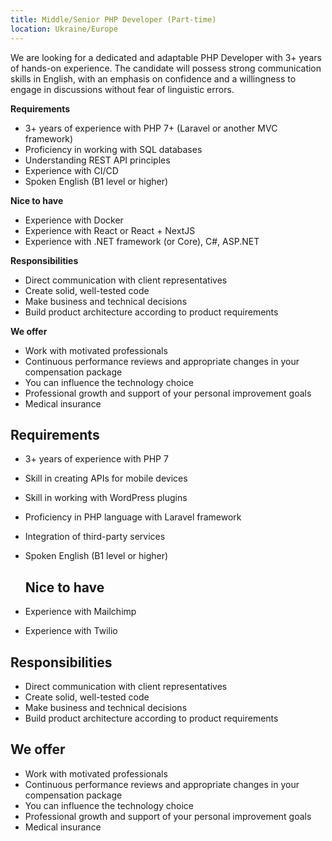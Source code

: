 ```yaml
---
title: Middle/Senior PHP Developer (Part-time)
location: Ukraine/Europe
---
```



We are looking for a dedicated and adaptable PHP Developer with 3+ years of hands-on experience. The candidate will possess strong communication skills in English, with an emphasis on confidence and a willingness to engage in discussions without fear of linguistic errors.

**Requirements**

* 3+ years of experience with PHP 7+ (Laravel or another MVC framework)
* Proficiency in working with SQL databases
* Understanding REST API principles
* Experience with CI/CD
* Spoken English (B1 level or higher)

**Nice to have**

* Experience with Docker
* Experience with React or React + NextJS
* Experience with .NET framework (or Core), C#, ASP.NET

**Responsibilities**

* Direct communication with client representatives
* Create solid, well-tested code
* Make business and technical decisions
* Build product architecture according to product requirements

**We offer**

* Work with motivated professionals
* Continuous performance reviews and appropriate changes in your compensation package
* You can influence the technology choice
* Professional growth and support of your personal improvement goals
* Medical insurance

## Requirements

* 3+ years of experience with PHP 7
* Skill in creating APIs for mobile devices
* Skill in working with WordPress plugins
* Proficiency in PHP language with Laravel framework
* Integration of third-party services
* Spoken English (B1 level or higher)

  ## Nice to have
* Experience with Mailchimp
* Experience with Twilio

## Responsibilities

* Direct communication with client representatives
* Create solid, well-tested code
* Make business and technical decisions
* Build product architecture according to product requirements

## We offer

* Work with motivated professionals
* Continuous performance reviews and appropriate changes in your compensation package
* You can influence the technology choice
* Professional growth and support of your personal improvement goals
* Medical insurance